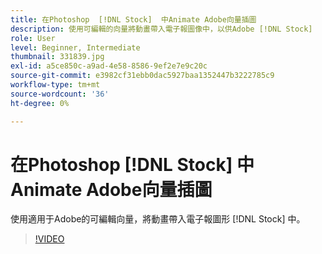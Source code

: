 ```yaml
---
title: 在Photoshop  [!DNL Stock]  中Animate Adobe向量插圖
description: 使用可編輯的向量將動畫帶入電子報圖像中，以供Adobe [!DNL Stock]
role: User
level: Beginner, Intermediate
thumbnail: 331839.jpg
exl-id: a5ce850c-a9ad-4e58-8586-9ef2e7e9c20c
source-git-commit: e3982cf31ebb0dac5927baa1352447b3222785c9
workflow-type: tm+mt
source-wordcount: '36'
ht-degree: 0%

---
```


# 在Photoshop [!DNL Stock] 中Animate Adobe向量插圖

使用適用于Adobe的可編輯向量，將動畫帶入電子報圖形 [!DNL Stock] 中。

>[!VIDEO](https://video.tv.adobe.com/v/331839?hidetitle=true)
